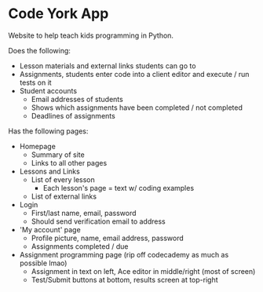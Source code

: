 # Code York App

Website to help teach kids programming in Python.

Does the following:

* Lesson materials and external links students can go to
* Assignments, students enter code into a client editor and execute / run tests on it
* Student accounts
    * Email addresses of students
    * Shows which assignments have been completed / not completed
    * Deadlines of assignments

Has the following pages:

* Homepage
    * Summary of site
    * Links to all other pages
* Lessons and Links
    * List of every lesson
        * Each lesson's page = text w/ coding examples
    * List of external links
* Login
    * First/last name, email, password
    * Should send verification email to address
* 'My account' page
    * Profile picture, name, email address, password
    * Assignments completed / due
* Assignment programming page (rip off codecademy as much as possible lmao)
    * Assignment in text on left, Ace editor in middle/right (most of screen)
    * Test/Submit buttons at bottom, results screen at top-right